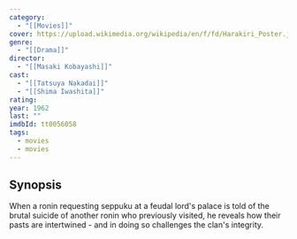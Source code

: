 ```yaml
---
category:
  - "[[Movies]]"
cover: https://upload.wikimedia.org/wikipedia/en/f/fd/Harakiri_Poster.jpg
genre:
  - "[[Drama]]"
director:
  - "[[Masaki Kobayashi]]"
cast:
  - "[[Tatsuya Nakadai]]"
  - "[[Shima Iwashita]]"
rating: 
year: 1962
last: ""
imdbId: tt0056058
tags:
  - movies
  - movies
---
```

## Synopsis
When a ronin requesting seppuku at a feudal lord's palace is told of the brutal suicide of another ronin who previously visited, he reveals how their pasts are intertwined - and in doing so challenges the clan's integrity.


